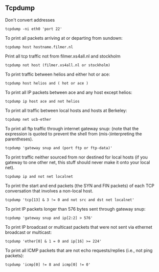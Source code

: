## Tcpdump

Don't  convert  addresses

    tcpdump -ni eth0 'port 22'

To print all packets arriving at or departing from sundown:

    tcpdump host hostname.filmer.nl

Print all tcp traffic not from filmer.xs4all.nl and stockholm

    tcpdump not host (filmer.xs4all.nl or stockholm)

To print traffic between helios and either hot or ace:

    tcpdump host helios and ( hot or ace )

To print all IP packets between ace and any host except helios:

    tcpdump ip host ace and not helios

To print all traffic between local hosts and hosts at Berkeley:

    tcpdump net ucb-ether

To print all ftp traffic through internet gateway snup: (note that the expression is quoted to prevent the shell from (mis-)interpreting the parentheses).

    tcpdump 'gateway snup and (port ftp or ftp-data)'

To print traffic neither sourced from nor destined for local hosts (if you gateway  to one other net, this stuff should never make it onto your local net).

    tcpdump ip and not net localnet

To print the start and end packets (the SYN and FIN packets) of each TCP conversation that involves a non-local host.

    tcpdump 'tcp[13] & 3 != 0 and not src and dst net localnet'

To print IP packets longer than 576 bytes sent through gateway snup:

    tcpdump 'gateway snup and ip[2:2] > 576'

To print IP broadcast or multicast packets that were not sent via ethernet broadcast or multicast:

    tcpdump 'ether[0] & 1 = 0 and ip[16] >= 224'

To print all ICMP packets that are not echo requests/replies (i.e., not ping packets):

    tcpdump 'icmp[0] != 8 and icmp[0] != 0'

